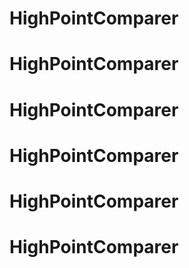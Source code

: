 # HighPointComparer
# HighPointComparer
# HighPointComparer
# HighPointComparer
# HighPointComparer
# HighPointComparer
